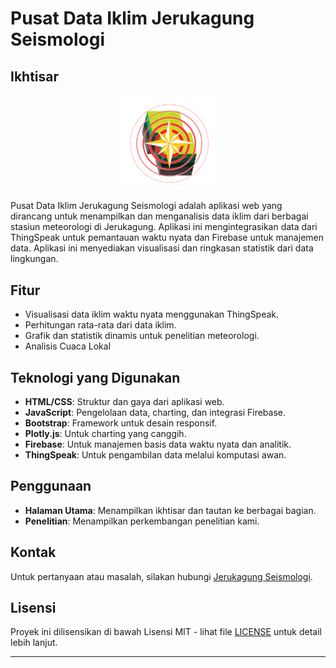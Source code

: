 
# Pusat Data Iklim Jerukagung Seismologi

## Ikhtisar

<p align="center">
  <img src="./public/Logo.png" alt="Logo" width="150"/>
</p>

Pusat Data Iklim Jerukagung Seismologi adalah aplikasi web yang dirancang untuk menampilkan dan menganalisis data iklim dari berbagai stasiun meteorologi di Jerukagung. Aplikasi ini mengintegrasikan data dari ThingSpeak untuk pemantauan waktu nyata dan Firebase untuk manajemen data. Aplikasi ini menyediakan visualisasi dan ringkasan statistik dari data lingkungan.

## Fitur

- Visualisasi data iklim waktu nyata menggunakan ThingSpeak.
- Perhitungan rata-rata dari data iklim.
- Grafik dan statistik dinamis untuk penelitian meteorologi.
- Analisis Cuaca Lokal

## Teknologi yang Digunakan

- **HTML/CSS**: Struktur dan gaya dari aplikasi web.
- **JavaScript**: Pengelolaan data, charting, dan integrasi Firebase.
- **Bootstrap**: Framework untuk desain responsif.
- **Plotly.js**: Untuk charting yang canggih.
- **Firebase**: Untuk manajemen basis data waktu nyata dan analitik.
- **ThingSpeak**: Untuk pengambilan data melalui komputasi awan.

## Penggunaan

- **Halaman Utama**: Menampilkan ikhtisar dan tautan ke berbagai bagian.
- **Penelitian**: Menampilkan perkembangan penelitian kami.

## Kontak

Untuk pertanyaan atau masalah, silakan hubungi [Jerukagung Seismologi](mailto:evanalifwidhyatma@gmail.com).

## Lisensi

Proyek ini dilisensikan di bawah Lisensi MIT - lihat file [LICENSE](LICENSE) untuk detail lebih lanjut.

---